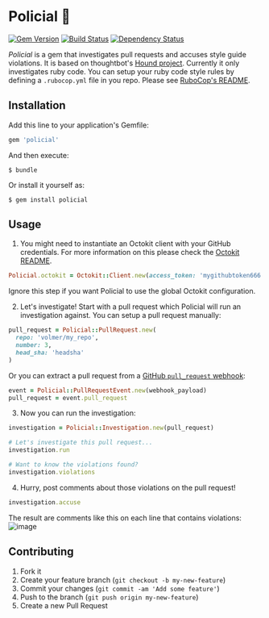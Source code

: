 # Policial :cop:

[![Gem Version](https://badge.fury.io/rb/policial.svg)](http://badge.fury.io/rb/policial)
[![Build Status](https://travis-ci.org/volmer/policial.svg)](https://travis-ci.org/volmer/policial)
[![Dependency Status](https://gemnasium.com/volmer/policial.svg)](https://gemnasium.com/volmer/policial)

*Policial* is a gem that investigates pull requests and accuses style guide
violations. It is based on thoughtbot's
[Hound project](https://github.com/thoughtbot/hound).
Currently it only investigates ruby code. You can setup your ruby code style
rules by defining a `.rubocop.yml` file in you repo. Please see
[RuboCop's README](https://github.com/bbatsov/rubocop).

## Installation

Add this line to your application's Gemfile:

```ruby
gem 'policial'
```

And then execute:

    $ bundle

Or install it yourself as:

    $ gem install policial

## Usage

1. You might need to instantiate an Octokit client with your GitHub
  credentials. For more information on this please check the
  [Octokit README](https://github.com/octokit/octokit.rb).

  ```ruby
  Policial.octokit = Octokit::Client.new(access_token: 'mygithubtoken666')
  ```
  Ignore this step if you want Policial to use the global Octokit configuration.


2. Let's investigate! Start with a pull request which Policial will run an
  investigation against. You can setup a pull request manually:

  ```ruby
  pull_request = Policial::PullRequest.new(
    repo: 'volmer/my_repo',
    number: 3,
    head_sha: 'headsha'
  )
  ```

  Or you can extract a pull request from a
  [GitHub `pull_request` webhook](https://developer.github.com/webhooks):

  ```ruby
  event = Policial::PullRequestEvent.new(webhook_payload)
  pull_request = event.pull_request
  ```

3. Now you can run the investigation:

  ```ruby
  investigation = Policial::Investigation.new(pull_request)

  # Let's investigate this pull request...
  investigation.run

  # Want to know the violations found?
  investigation.violations
  ```

4. Hurry, post comments about those violations on the pull request!
  ```ruby
  investigation.accuse
  ```
  The result are comments like this on each line that contains violations:
  ![image](https://cloud.githubusercontent.com/assets/301187/5545861/d5c3da76-8afe-11e4-8c15-341b01f3b820.png)

## Contributing

1. Fork it
2. Create your feature branch (`git checkout -b my-new-feature`)
3. Commit your changes (`git commit -am 'Add some feature'`)
4. Push to the branch (`git push origin my-new-feature`)
5. Create a new Pull Request
